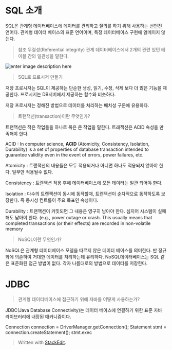 # SQL 소개

SQL은 관계형 데이터베이스에 데이터를 관리하고 질의를 하기 위해 사용하는 선언전 언어다. 관계형 데이터 베이스의 표준 언어이며, 특정 데이터베이스 구현에 얽메이지 않는다. 

>참조 무결성(Referential integrity)
관계 데이터베이스에서 2개의 관련 있던 테이블 간의 일관성을 말한다.

![enter image description here](https://upload.wikimedia.org/wikipedia/commons/thumb/1/13/Referential_integrity_broken.png/250px-Referential_integrity_broken.png)

> SQL로 프로시저 만들기

저장 프로시저는  SQL이 제공하는 단순한 생성, 읽기, 수정, 삭제 보다 더 많은 기능을 제공한다. 프로시저는 DB서버에서 제공하는 함수와 비슷하다.

저장 프로시저는 정해진 방법으로 데이터를 처리하는 배치성 구문에 유용하다. 

> 트랜잭션(transaction)이란 무엇인가?

트랜잭션은 작은 작업들을 하나로 묶은 큰 작업을 말한다. 트래잭션은 ACID 속성을 만족해야 한다.

ACID
: In computer science, **ACID** (Atomicity, Consistency, Isolation, Durability) is a set of properties of database transaction intended to guarantee validity even in the event of errors, power failures, etc.

Atomicity
: 트랜잭션의 내용들은 모두 적용되거나 아니면 하나도 적용되지 않아야 한다. 일부만 적용될수 없다. 

Consistency
: 트랜잭션 적용 후에 데이터베이스에 모든 데이터는 일관 되어야 한다. 

Isolation
: 다수의 트랜잭션이 동시에 동작할때, 트랜잭션이 순차적으로 동작하도록 보장한다. 즉 동시성 컨트롤이 주요 목표인 속성이다.

Durability
: 트랜잭션이 커밋되면 그 내용은 영구히 남아야 한다. 심지어 시스템이 실패해도 남아야 한다. (e.g., power outage or crash. This usually means that completed transactions (or their effects) are recorded in non-volatile memory

> NoSQL이란 무엇인가?

NoSQL은 관계형 데이터베이스 모델을 따르지 않은 데이터 베이스를 의미한다. 반 정규화에 의존하여 거대한 데이터를 처리하는데 유리하다. NoSQL데이터베이스는 SQL 같은 표준화된 접근 방법이 없다. 각자 나름대로의 방법으로 데이터를 저장한다.


# JDBC

> 관계형 데이터베이스에 접근하기 위해 자바를 어떻게 사용하는가?

JDBC(Java Database Connectivity)는 데이터 베이스에 연결하기 위한 표준 자바 라이브러리에 내장된 매커니즘이다.

Connection connection = DriverManager.getConnection();
Statement stmt = connection.createStatement();
stmt.exec


  





> Written with [StackEdit](https://stackedit.io/).
<!--stackedit_data:
eyJoaXN0b3J5IjpbNDc4NjAyMTA4LDEwNDI4NTYyMDMsLTEyOD
Y1MzkxMSwtMTE1MzY1MzUyLC0xNTg4NzkyMjM3XX0=
-->